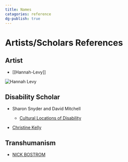 ```yaml
---
title: Names
catagories: reference
dg-publish: true
---
```


# Artists/Scholars References

## Artist
+ [[Hannah-Levy]]

![Hannah Levy](https://media.discordapp.net/attachments/1193334845607268373/1193334855291912192/640-21.png?ex=65ac56b0&is=6599e1b0&hm=df5294f59312f21cffebbf9647b526ac0b820f98e1db65547068f72cdd25452c&=&width=990&height=1192)

## Disability Scholar

+ Sharon Snyder and David Mitchell
    + [Cultural Locations of Disability](https://press.uchicago.edu/ucp/books/book/chicago/C/bo3533856.html)

+ [Christine Kelly](https://dfresearch.ca/christinekelly/)

## Transhumanism

+ [NICK BOSTROM](https://nickbostrom.com/ethics/values)